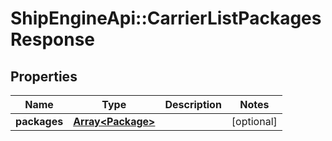 # ShipEngineApi::CarrierListPackagesResponse

## Properties
Name | Type | Description | Notes
------------ | ------------- | ------------- | -------------
**packages** | [**Array&lt;Package&gt;**](Package.md) |  | [optional] 


